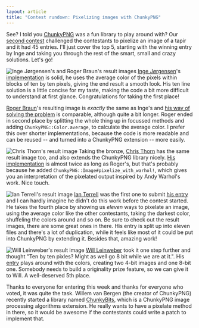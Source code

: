 ```yaml
---
layout: article
title: "Contest rundown: Pixelizing images with ChunkyPNG"
---
```


<style>
  #main img{
    float: right;
  width: 30%;
    margin: 0 0 10px 10px;
  }
</style>

See? I told you [ChunkyPNG](https://github.com/wvanbergen/chunky_png) was a fun library to play around with? Our [second contest](http://codebrawl.com/contests/pixelizing-images-with-chunkypng) challenged the contestants to pixelize an image of a tapir and it had 45 entries. I'll just cover the top 5, starting with the winning entry by Inge and taking you through the rest of the smart, small and crazy solutions. Let's go!

![Inge Jørgensen's and Roger Braun's result images](https://gist.github.com/raw/71598aeb1d823c9229ac/7a3f3df14f8d2e8c9f179126cb9b76685525f7c3/output.png) [Inge Jørgensen](http://codebrawl.com/users/elektronaut)'s [implementation](http://codebrawl.com/contests/pixelizing-images-with-chunkypng#elektronaut) is solid, he uses the average color of the pixels within blocks of ten by ten pixels, giving the end result a smooth look. His ten line solution is a little concise for my taste, making the code a bit more difficult to understand at first glance. Congratulations for taking the first place!

[Roger Braun](http://codebrawl.com/users/rogerbraun)'s resulting image is _exactly_ the same as Inge's and [his way of solving the problem](http://codebrawl.com/contests/pixelizing-images-with-chunkypng#rogerbraun) is comparable, although quite a bit longer. Roger ended in second place by splitting the whole thing up in focussed methods and adding `ChunkyPNG::Color.average`, to calculate the average color. I prefer this over shorter implementations, because the code is more readable and can be reused -- and turned into a ChunkyPNG extension -- more easily.

![Chris Thorn's result image](https://gist.github.com/raw/233cae774314821d4a74/4e7ec69a2ba2a20ec3cd93dfdc1aa63ee9f21dc2/warhol.png)
Taking the bronze, [Chris Thorn](http://codebrawl.com/users/thorncp) has the same result image too, and also extends the ChunkyPNG library nicely. [His implementation](http://codebrawl.com/contests/pixelizing-images-with-chunkypng#thorncp) is almost twice as long as Roger's, but that's probably because he added `ChunkyPNG::Image#pixelize_with_warhol!`, which gives you an interpretation of the pixelated output inspired by Andy Warhol's work. Nice touch.

![Ian Terrell's result image](https://gist.github.com/raw/773a54c35f957b90194c/398e3d0e863d0be1cb0954574423321bb813cf58/gbr.png)
[Ian Terrell](http://codebrawl.com/users/ianterrell) was the first one to submit [his entry](http://codebrawl.com/contests/pixelizing-images-with-chunkypng#ianterrell) and I can hardly imagine he didn't do this work before the contest started. He takes the fourth place by showing us _eleven_ ways to pixelate an image, using the average color like the other contestants, taking the darkest color, shuffeling the colors around and so on. Be sure to check out the result images, there are some great ones in there. His entry is split up into eleven files and there's a lot of duplication, while it feels like most of it could be put into ChunkyPNG by extending it. Besides that, amazing work!

![Will Leinweber's result image](https://gist.github.com/raw/1050731/7fe1eeb3d931db37595abd57d8ec4c0f5f8a3685/8bit.png)
[Will Leinweber](http://codebrawl.com/users/will) took it one step further and thought "Ten by ten pixles? Might as well go 8 bit while we are at it.". His [entry](http://codebrawl.com/contests/pixelizing-images-with-chunkypng#will) plays around with the colors, creating two 4-bit images and one 8-bit one. Somebody needs to build a originality prize feature, so we can give it to Will. A well-deserved 5th place.

Thanks to everyone for entering this week and thanks for everyone who voted, it was quite the task. Willem van Bergen (the creator of ChunkyPNG) recently started a library named [ChunkyBits](https://github.com/wvanbergen/chunky_bits), which is a ChunkyPNG image processing algorithms extension. He really wants to have a pixelate method in there, so it would be awesome if the contestants could write a patch to implement that.

